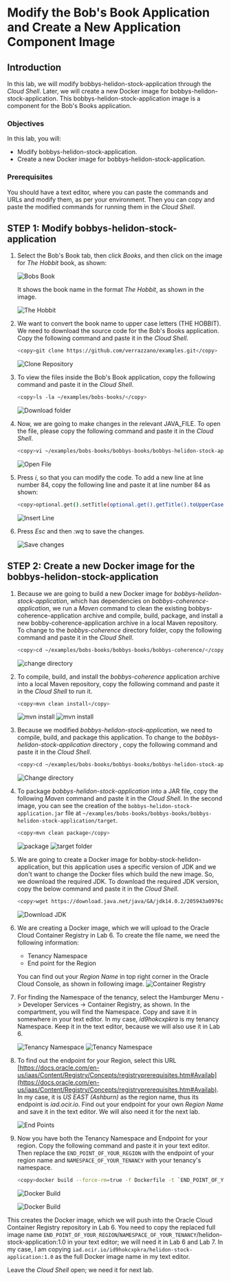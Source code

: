 # Modify the Bob's Book Application and Create a New Application Component Image #

## Introduction ##

In this lab, we will modify bobbys-helidon-stock-application through the *Cloud Shell*. Later, we will create a new Docker image for bobbys-helidon-stock-application. This bobbys-helidon-stock-application image is a component for the Bob's Books application.

### Objectives ###

In this lab, you will:

* Modify bobbys-helidon-stock-application.
* Create a new Docker image for bobbys-helidon-stock-application.

### Prerequisites ###

You should have a text editor, where you can paste the commands and URLs and modify them, as per your environment. Then you can copy and paste the modified commands for running them in the *Cloud Shell*.

## **STEP 1**: Modify bobbys-helidon-stock-application ##

1. Select the Bob's Book tab, then click *Books*, and then click on the image for *The Hobbit* book, as shown:

    ![Bobs Book](images/Lab5/1.png)

    It shows the book name in the format *The Hobbit*, as shown in the image.

    ![The Hobbit](images/Lab5/2.png)

2. We want to convert the book name to upper case letters (THE HOBBIT). We need to download the source code for the Bob's Books application. Copy the following command and paste it in the *Cloud Shell*.

    ```bash
    <copy>git clone https://github.com/verrazzano/examples.git</copy>
    ```

    ![Clone Repository](images/Lab5/3.png)

3. To view the files inside the Bob's Book application, copy the following command and paste it in the *Cloud Shell*.

    ```bash
    <copy>ls -la ~/examples/bobs-books/</copy>
    ```

    ![Download folder](images/Lab5/4.png)

4. Now, we are going to make changes in the relevant JAVA_FILE. To open the file, please copy the following command and paste it in the *Cloud Shell*.

    ```bash
    <copy>vi ~/examples/bobs-books/bobbys-books/bobbys-helidon-stock-application/src/main/java/org/books/bobby/BookResource.java</copy>
    ```

    ![Open File](images/Lab5/5.png)

5. Press *i*, so that you can modify the code. To add a new line at line number 84, copy the following line and paste it at line number 84 as shown:

    ```bash
    <copy>optional.get().setTitle(optional.get().getTitle().toUpperCase());</copy>
    ```

    ![Insert Line](images/Lab5/6.png)

6. Press *Esc* and then *:wq* to save the changes.

    ![Save changes](images/Lab5/7.png)

## **STEP 2**: Create a new Docker image for the bobbys-helidon-stock-application ##

1. Because we are going to build a new Docker image for *bobbys-helidon-stock-application*, which has dependencies on *bobbys-coherence-application*, we run a *Maven* command to clean the existing bobbys-coherence-application archive and compile, build, package, and install a new bobby-coherence-application archive in a local Maven repository. To change to the *bobbys-coherence* directory folder, copy the following command and paste it in the *Cloud Shell*.

    ```bash
    <copy>cd ~/examples/bobs-books/bobbys-books/bobbys-coherence/</copy>
    ```

    ![change directory](images/Lab5/8.png)

2. To compile, build, and install the *bobbys-coherence* application archive into a local Maven repository, copy the following command and paste it in the *Cloud Shell* to run it.

    ```bash
    <copy>mvn clean install</copy>
    ```

    ![mvn install](images/Lab5/9.png)
    ![mvn install](images/Lab5/10.png)

3. Because we modified *bobbys-helidon-stock-application*, we need to compile, build, and package this application. To change to the *bobbys-helidon-stock-application* directory , copy the following command and paste it in the *Cloud Shell*.

    ```bash
    <copy>cd ~/examples/bobs-books/bobbys-books/bobbys-helidon-stock-application/</copy>
    ```

    ![Change directory](images/Lab5/11.png)

4. To package *bobbys-helidon-stock-application* into a JAR file, copy the following *Maven* command and paste it in the *Cloud Shell*. In the second image, you can see the creation of the `bobbys-helidon-stock-application.jar` file at `~/examples/bobs-books/bobbys-books/bobbys-helidon-stock-application/target`.

    ```bash
    <copy>mvn clean package</copy>
    ```

    ![package](images/Lab5/12.png)
    ![target folder](images/Lab5/13.png)

5. We are going to create a Docker image for bobby-stock-helidon-application, but this application uses a specific version of JDK and we don't want to change the Docker files which build the new image. So, we download the required JDK. To download the required JDK version, copy the below command and paste it in the *Cloud Shell*.

    ```bash
    <copy>wget https://download.java.net/java/GA/jdk14.0.2/205943a0976c4ed48cb16f1043c5c647/12/GPL/openjdk-14.0.2_linux-x64_bin.tar.gz</copy>
    ```

    ![Download JDK](images/Lab5/14.png)

6. We are creating a Docker image, which we will upload to the Oracle Cloud Container Registry in Lab 6. To create the file name, we need the following information:

    * Tenancy Namespace
    * End point for the Region

    You can find out your *Region Name* in top right corner in the Oracle Cloud Console, as shown in following image.
    ![Container Registry](images/Lab5/15.png)

7. For finding the Namespace of the tenancy, select the Hamburger Menu -> Developer Services -> Container Registry, as shown. In the compartment, you will find the Namespace. Copy and save it in somewhere in your text editor. In my case, *id9hokcxpkra* is my tenancy Namespace. Keep it in the text editor, because we will also use it in Lab 6.

    ![Tenancy Namespace](images/Lab5/20.png)
    ![Tenancy Namespace](images/Lab5/16.png)

8. To find out the endpoint for your Region, select this URL [https://docs.oracle.com/en-us/iaas/Content/Registry/Concepts/registryprerequisites.htm#Availab](https://docs.oracle.com/en-us/iaas/Content/Registry/Concepts/registryprerequisites.htm#Availab). In my case, it is *US EAST (Ashburn)* as the region name, thus its endpoint is *iad.ocir.io*. Find out your endpoint for your own *Region Name* and save it in the text editor. We will also need it for the next lab.

    ![End Points](images/Lab5/17.png)

9. Now you have both the Tenancy Namespace and Endpoint for your region. Copy the following command and paste it in your text editor. Then replace the `END_POINT_OF_YOUR_REGION` with the endpoint of your region name and `NAMESPACE_OF_YOUR_TENANCY` with your tenancy's namespace.

    ```bash
    <copy>docker build --force-rm=true -f Dockerfile -t `END_POINT_OF_YOUR_REGION`/`NAMESPACE_OF_YOUR_TENANCY`/helidon-stock-application:1.0 .</copy>
    ```

    ![Docker Build](images/Lab5/18.png)

    ![Docker Build](images/Lab5/19.png)

This creates the Docker image, which we will push into the Oracle Cloud Container Registry repository in Lab 6. You need to copy the replaced full image name `END_POINT_OF_YOUR_REGION`/`NAMESPACE_OF_YOUR_TENANCY`/helidon-stock-application:1.0 in your text editor; we will need it in Lab 6 and Lab 7. In my case, I am copying `iad.ocir.io/id9hokcxpkra/helidon-stock-application:1.0` as the full Docker image name in my text editor.

Leave the *Cloud Shell* open; we need it for next lab.
